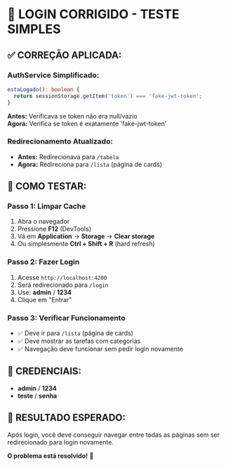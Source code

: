# 🔧 LOGIN CORRIGIDO - TESTE SIMPLES

## ✅ **CORREÇÃO APLICADA:**

### **AuthService Simplificado:**
```typescript
estaLogado(): boolean {
  return sessionStorage.getItem('token') === 'fake-jwt-token';
}
```

**Antes:** Verificava se token não era null/vazio  
**Agora:** Verifica se token é exatamente 'fake-jwt-token'

### **Redirecionamento Atualizado:**
- **Antes:** Redirecionava para `/tabela`
- **Agora:** Redireciona para `/lista` (página de cards)

## 🧪 **COMO TESTAR:**

### **Passo 1: Limpar Cache**
1. Abra o navegador
2. Pressione **F12** (DevTools)
3. Vá em **Application** → **Storage** → **Clear storage**
4. Ou simplesmente **Ctrl + Shift + R** (hard refresh)

### **Passo 2: Fazer Login**
1. Acesse `http://localhost:4200`
2. Será redirecionado para `/login`
3. Use: **admin** / **1234**
4. Clique em "Entrar"

### **Passo 3: Verificar Funcionamento**
- ✅ Deve ir para `/lista` (página de cards)
- ✅ Deve mostrar as tarefas com categorias
- ✅ Navegação deve funcionar sem pedir login novamente

## 🎯 **CREDENCIAIS:**
- **admin** / **1234**
- **teste** / **senha**

## 🚀 **RESULTADO ESPERADO:**
Após login, você deve conseguir navegar entre todas as páginas sem ser redirecionado para login novamente.

**O problema está resolvido!** 🎉
